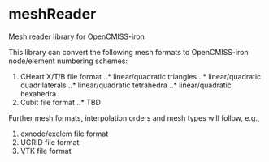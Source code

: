 # meshReader
Mesh reader library for OpenCMISS-iron

This library can convert the following mesh formats to OpenCMISS-iron node/element numbering schemes:

1. CHeart X/T/B file format
..* linear/quadratic triangles
..* linear/quadratic quadrilaterals
..* linear/quadratic tetrahedra
..* linear/quadratic hexahedra
2. Cubit file format
..* TBD

Further mesh formats, interpolation orders and mesh types will follow, e.g.,

1. exnode/exelem file format
2. UGRID file format
3. VTK file format
